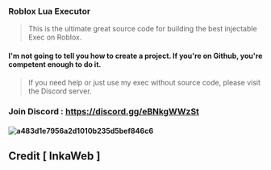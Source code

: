 ### Roblox Lua Executor
> This is the ultimate great source code for building the best injectable Exec on Roblox.


#### I'm not going to tell you how to create a project. If you're on Github, you're competent enough to do it.
> If you need help or just use my exec without source code, please visit the Discord server.

### Join Discord : https://discord.gg/eBNkgWWzSt

#### ![a483d1e7956a2d1010b235d5bef846c6](https://cdn.discordapp.com/attachments/900381949837865060/942068901687209994/Capture_decran_2022-02-12_154419.png)


## Credit [ InkaWeb ]
